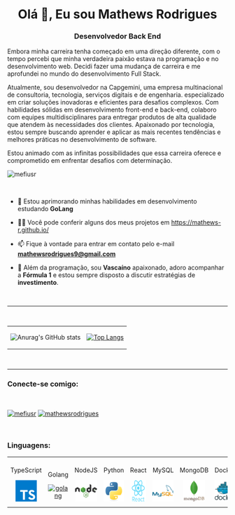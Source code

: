 <h1 align="center">Olá 👋, Eu sou Mathews Rodrigues</h1>
<h3 align="center">Desenvolvedor Back End</h3>

Embora minha carreira tenha começado em uma direção diferente, com o tempo percebi que minha verdadeira paixão estava na programação e no desenvolvimento web. Decidi fazer uma mudança de carreira e me aprofundei no mundo do desenvolvimento Full Stack.

Atualmente, sou desenvolvedor na Capgemini, uma empresa multinacional de consultoria, tecnologia, serviços digitais e de engenharia. especializado em criar soluções inovadoras e eficientes para desafios complexos. 
Com habilidades sólidas em desenvolvimento front-end e back-end, colaboro com equipes multidisciplinares para entregar produtos de alta qualidade que atendem às necessidades dos clientes. 
Apaixonado por tecnologia, estou sempre buscando aprender e aplicar as mais recentes tendências e melhores práticas no desenvolvimento de software.

Estou animado com as infinitas possibilidades que essa carreira oferece e comprometido em enfrentar desafios com determinação.

<p align="left"> <img src="https://komarev.com/ghpvc/?username=mefiusr&label=Profile%20views&color=0e75b6&style=flat" alt="mefiusr" /> </p>
<br>

- 🌱 Estou aprimorando minhas habilidades em desenvolvimento estudando **GoLang**

- 👨‍💻 Você pode conferir alguns dos meus projetos em https://mathews-r.github.io/

- 📫 Fique à vontade para entrar em contato pelo e-mail **mathewsrodrigues9@gmail.com**

- 💬 Além da programação, sou **Vascaíno** apaixonado, adoro acompanhar a **Fórmula 1** e estou sempre disposto a discutir estratégias de **investimento**.

<br>
<hr />
<br>

<table>
<tr>
<td height="20">

![Anurag's GitHub stats](https://github-readme-stats.vercel.app/api?username=mathews-r&theme=vue-dark&show_icons=true)

</td>

<td height="20">

[![Top Langs](https://github-readme-stats.vercel.app/api/top-langs/?username=mathews-r&hide_progress=false&layout=compact)](https://github.com/anuraghazra/github-readme-stats)

</td>

</tr>
</table>

<br>
<hr />

<h3 align="left">Conecte-se comigo:</h3>

<br>
<p align="left">
<a href="https://twitter.com/mefiusr" target="blank"><img align="center" src="https://raw.githubusercontent.com/rahuldkjain/github-profile-readme-generator/master/src/images/icons/Social/twitter.svg" alt="mefiusr" height="30" width="40" /></a>
<a href="https://linkedin.com/in/mathewsrodrigues" target="blank"><img align="center" src="https://raw.githubusercontent.com/rahuldkjain/github-profile-readme-generator/master/src/images/icons/Social/linked-in-alt.svg" alt="mathewsrodrigues" height="30" width="40" /></a>
</p>

<br>

<h3 align="left">Linguagens:</h3>
<table>
<tr>
 <td align="center" colspan="11"></td>
</tr> 
<tr>
  <td align="center"><p>TypeScript</p><a href="https://www.typescriptlang.org/" target="_blank" rel="noreferrer"> <img src="https://raw.githubusercontent.com/devicons/devicon/master/icons/typescript/typescript-original.svg" alt="typescript" width="50" height="50"/> </a>
</td>

  <td align="center"><p>Golang</p><a href="https://go.dev/doc/" target="_blank" rel="noreferrer"> <img src="https://go.dev/blog/go-brand/Go-Logo/PNG/Go-Logo_Aqua.png" alt="golang" width="50" height="50"/> </a> 
</td>

  <td align="center"><p>NodeJS</p><a href="https://nodejs.org" target="_blank" rel="noreferrer"> <img src="https://raw.githubusercontent.com/devicons/devicon/master/icons/nodejs/nodejs-original-wordmark.svg" alt="nodejs" width="50" height="50"/> </a>  
</td>

  <td align="center"><p>Python</p><a href="https://www.python.org" target="_blank" rel="noreferrer"> <img src="https://raw.githubusercontent.com/devicons/devicon/master/icons/python/python-original.svg" alt="python" width="50" height="50"/> </a> 
</td>

  <td align="center"><p>React</p><a href="https://reactjs.org/" target="_blank" rel="noreferrer"> <img src="https://raw.githubusercontent.com/devicons/devicon/master/icons/react/react-original-wordmark.svg" alt="react" width="50" height="50"/> </a> 
</td>

  <td align="center"><p>MySQL</p><a href="https://www.mysql.com/" target="_blank" rel="noreferrer"> <img src="https://raw.githubusercontent.com/devicons/devicon/master/icons/mysql/mysql-original-wordmark.svg" alt="mysql" width="50" height="50"/> </a>  
</td>

  <td align="center"><p>MongoDB</p><a href="https://www.mongodb.com/" target="_blank" rel="noreferrer"> <img src="https://raw.githubusercontent.com/devicons/devicon/master/icons/mongodb/mongodb-original-wordmark.svg" alt="mongodb" width="50" height="50"/> </a>
</td>

  <td align="center"><p>Docker</p>
<a href="https://www.docker.com/" target="_blank" rel="noreferrer"> <img src="https://raw.githubusercontent.com/devicons/devicon/master/icons/docker/docker-original-wordmark.svg" alt="docker" width="50" height="50"/> </a> 
</td>
</tr>
<tr>
 <td align="center" colspan="11"></td>
</tr> 
</table>
